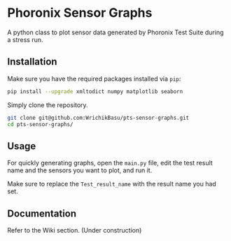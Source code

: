# Phoronix Sensor Graphs
A python class to plot sensor data generated by Phoronix Test Suite during a stress run.

## Installation

Make sure you have the required packages installed via `pip`:

```bash
pip install --upgrade xmltodict numpy matplotlib seaborn
```

Simply clone the repository.

```bash
git clone git@github.com:WrichikBasu/pts-sensor-graphs.git
cd pts-sensor-graphs/
```

## Usage

For quickly generating graphs, open the `main.py` file, edit the test result name and the sensors you want to plot, and run it.

Make sure to replace the `Test_result_name` with the result name you had set.


## Documentation

Refer to the Wiki section. (Under construction)

